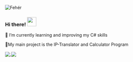 ![Fehér](https://user-images.githubusercontent.com/62424752/147815813-2c60cb80-d6f8-453a-a8ca-fbded602e232.png)


### Hi there! <img src="https://raw.githubusercontent.com/MartinHeinz/MartinHeinz/master/wave.gif" width="30px">

🌱 I’m currently learning and improving my C# skills

 🔭My main project is the IP-Translator and Calculator Program

<a href= "https://github.com/anuraghazra/github-readme-stats">
  <img align="center" src="https://github-readme-stats.vercel.app/api?username=feherszabolcs&theme=vision-friendly-dark&show_icons=true" />
</a>
<a href= "https://github.com/anuraghazra/github-readme-stats">
  <img align="center" src="https://github-readme-stats.vercel.app/api/top-langs/?username=feherszabolcs&langs_count=4&theme=vision-friendly-dark" />
</a>






